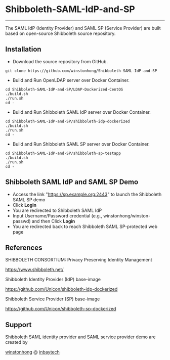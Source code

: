 # Shibboleth-SAML-IdP-and-SP

--------------------

The SAML IdP (Identity Provider) and SAML SP (Service Provider) are built based on open-source Shibboleth source repository. 

Installation
------------
+ Download the source repository from GitHub.
```
git clone https://github.com/winstonhong/Shibboleth-SAML-IdP-and-SP
``` 
+ Build and Run OpenLDAP server over Docker Container.
```
cd Shibboleth-SAML-IdP-and-SP/LDAP-Dockerized-CentOS
./build.sh
./run.sh
cd -
```
+ Build and Run Shibboleth SAML IdP server over Docker Container.
```
cd Shibboleth-SAML-IdP-and-SP/shibboleth-idp-dockerized
./build.sh
./run.sh
cd -
```
+ Build and Run Shibboleth SAML SP server over Docker Container.
```
cd Shibboleth-SAML-IdP-and-SP/shibboleth-sp-testapp
./build.sh
./run.sh
cd -
```

Shibboleth SAML IdP and SAML SP Demo
------------
+ Access the link "https://sp.example.org:2443" to launch the Shibboleth SAML SP demo
+ Click **Login**
+ You are redirected to Shibboleth SAML IdP 
+ Input Username/Password credential (e.g., winstonhong/winston-passwd) and then Click **Login**
+ You are redirected back to reach Shibboleth SAML SP-protected web page

References
-------
SHIBBOLETH CONSORTIUM: Privacy Preserving Identity Management

https://www.shibboleth.net/ 


Shibboleth Identity Provider (IdP) base-image

https://github.com/Unicon/shibboleth-idp-dockerized


Shibboleth Service Provider (SP) base-image

https://github.com/Unicon/shibboleth-sp-dockerized


Support
-------
Shibboleth SAML identity provider and SAML service provider demo are created by 

[winstonhong](https://github.com/winstonhong) @ [inbaytech](https://github.com/inbaytech)
